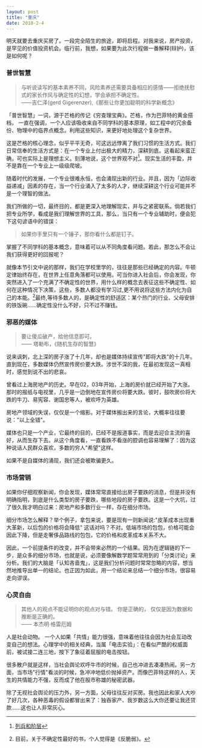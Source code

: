 ```yaml
---
layout: post
title: "重庆"
date: 2018-2-4
---
```


明天就要去重庆买房了。一段完全陌生的旅途，即将启程。对我来说，房产投资，是罕见的价值投资机会。临行前，我想，如果要为此次行程做一番解释(辩护)，该是如何呢？


### 普世智慧

> 与听说读写的基本素养不同，风险素养还需要具备相应的感情——拒绝抚慰式的家长作风与确定性的幻想，学会承担不确定性。  
>    ——吉仁泽(gerd Gigerenzer),《那些让你更加聪明的科学新概念》

「普世智慧」一词，源于芒格的传记《穷查理宝典》。芒格，作为巴菲特的黄金搭档， 一直在强调，一个人应该吸收来自不同学科的基本原理，如工程中的冗余备份、物理中的临界点概念。利用这些知识，来更好地处理这个复杂世界。

这是芒格的核心理念，似乎平平无奇，可这远远悖离了我们习惯的生活方式。我们日常信奉的生活方式是：在一个专业上付出极大的精力，深耕到底。这看起来蛮正确，可也实际上是理想主义。刻薄地说，这个世界观不对[^1]。现实生活的丰盈，并不是靠在一个专业上一级级爬坡。

随着时代的发展，一个专业很难永恒，也会涌现出新的行业。并且，因为「边际收益递减」因素的存在，当一个行业涌入了太多的人才，继续深耕这个行业可能并不是一个理智的做法。

我们所做的一切，最终目的，都是更深入地理解现实，并与之紧密联系。倘若我们把专业所学，看成是我们理解世界的工具，那么，当只有一个专业辅助时，便会犯下这句谚语中的错误：

> 如果你手里只有一个锤子，那你看什么都是钉子。

掌握了不同学科的基本概念，意味着可以从不同角度看问题。若此，那怎么不会让我们获得更好的回报呢？

就像本节引文中说的那样，我们在学校里学的，往往是那些已经确定的内容。牛顿定律始终存在，在世界上任意角落都可以使用。可当你进入社会后，你会发现，你突然进入了一个充满了不确定性的世界，用什么样的概念去表征这些不确定性、如何在这种情况下决策，这些，多数人都没有学习过,更不用说将这些方法内化为自己的本能。[^2]最终,等待多数人的，是确定性的舒适区：某个热门的行业、父母安排的铁饭碗......确定性没什么不好，只不过不赚钱。



### 邪恶的媒体

> 要让傻瓜破产，给他信息即可。  
> —— 塔勒布，《随机生存的智慧》

说来讽刺，北上深的房子涨了十几年，却也是媒体持续宣传"即将大跌"的十几年。直到现在，多数媒体仍然宣传房价要大跌。涉世不深的我，在最初发现这一真相时，感觉到说不出的悲哀。

曾看过上海房地产的历史。早在02，03年开始，上海的房价就已经开始了大涨。那时的报纸与电视里，几乎是一边倒地在宣传房价将要大跌。彼时，鼓吹房价将大跌的牛刀、易宪容、谢国忠等人，被欢呼为英雄。

房地产领域的失误，仅仅是一个缩影。对于媒体搬出来的言论，大概率往往要说："以上全错"。

媒体也只是一个产业，它最终的目的，已经不是报道事实，而是去迎合主流的喜好，从而生存下去。从这个角度看，一直看跌不看涨的腔调也容易理解了：因为这种说话人民群众喜欢，多数的穷人"希望"这样。

如果不是自媒体的涌现，我们还会被欺骗更久。



### 市场营销

如果你仔细观察新闻，你会发现，媒体常常直接给出房子要跌的消息，但是并没有明确指明，到底是什么类型的房子要跌，哪些地段的房子要跌。这是一个大坑，过了很久我才明白过来：房地产和多数行业一样，存在细分市场。

细分市场怎么解释？举个例子，拿包来说，要是现有一则新闻说:"皮革成本出现重大革新，以后包的价格将会降低"    这话对吗？不对。低端市场的包包，价格可能会因此下降，但是走奢侈品路线的包包，它的价格和皮革成本关系不大。

因此，一个前提条件的改变，并不会带来必然的一个结果。因为在逻辑链的下一步，是众多的细分市场，也就是说，必须要像解数学题常常用到的「分类讨论」来分析。我们的大脑是「认知吝啬鬼」，这是我们分析问题时常常忽略的内容，想当然地推导出单一的结论。也正因为如此，用一个结论来总结一个细分市场，很容易走向谬误。


### 心灵自由

> 其他人的观点不能证明你的观点对与错。 你是正确的， 仅仅是因为数据和推断是正确的。  
>    —— 本杰明·格雷厄姆

人是社会动物。
一个人如果「共情」能力很强，意味着他往往会因为社会互动改变自己的想法。心理学中的相关经典，当属「电击实验」：在看似严酷的权威面前，被试接二连三地，按下了象征着屈服的电击按钮。

很多散户就是这样，当社会舆论欢呼牛市的时候，自己也冲进去凑凑热闹。另一方面，当市场"行情"看淡的时候，急冲冲地低价抛掉资产。而像巴菲特这样的人，天生的共情能力不强，反而成了他在股市称雄的秘密武器。

除了无视社会舆论的压力外，另一方面，父母往往反对买房。我也因此和家人大吵了好几次，各种恶毒的假设都冒出来了：独吞家产、我岁数这么大你还要让我还贷款......这也让人非常灰心。

[^1]:  [列兵和阶层](http://www.shuiku.net/forum.php?mod=viewthread&tid=33928)

[^2]: 目前，关于不确定性最好的书，个人觉得是《反脆弱》。